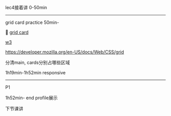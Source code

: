 
lec4接着讲 0-50min

---

grid card practice 50min-

:gem: [grid card](./gridCard.html)

[w3](https://www.w3schools.com/css/css_grid.asp)

https://developer.mozilla.org/en-US/docs/Web/CSS/grid

分清main, cards分别占哪些区域

1h19min-1h52min responsive


---

P1

1h52min- end profile展示

下节课讲